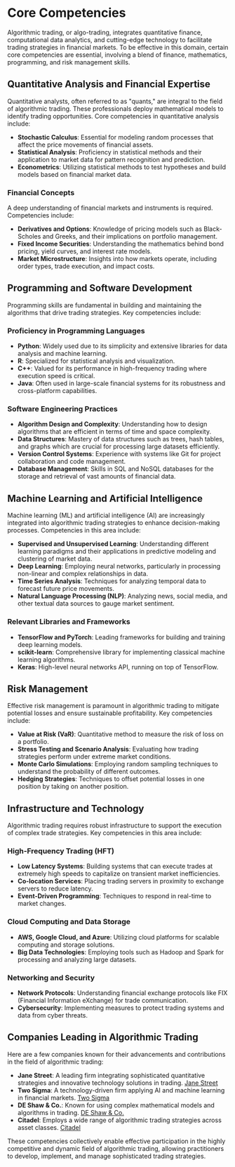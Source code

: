 # Core Competencies

Algorithmic trading, or algo-trading, integrates quantitative finance, computational data analytics, and cutting-edge technology to facilitate trading strategies in financial markets. To be effective in this domain, certain core competencies are essential, involving a blend of finance, mathematics, programming, and risk management skills.

## Quantitative Analysis and Financial Expertise

Quantitative analysts, often referred to as "quants," are integral to the field of algorithmic trading. These professionals deploy mathematical models to identify trading opportunities. Core competencies in quantitative analysis include:

- **Stochastic Calculus**: Essential for modeling random processes that affect the price movements of financial assets.
- **Statistical Analysis**: Proficiency in statistical methods and their application to market data for pattern recognition and prediction.
- **Econometrics**: Utilizing statistical methods to test hypotheses and build models based on financial market data.

### Financial Concepts

A deep understanding of financial markets and instruments is required. Competencies include:

- **Derivatives and Options**: Knowledge of pricing models such as Black-Scholes and Greeks, and their implications on portfolio management.
- **Fixed Income Securities**: Understanding the mathematics behind bond pricing, yield curves, and interest rate models.
- **Market Microstructure**: Insights into how markets operate, including order types, trade execution, and impact costs.

## Programming and Software Development

Programming skills are fundamental in building and maintaining the algorithms that drive trading strategies. Key competencies include:

### Proficiency in Programming Languages

- **Python**: Widely used due to its simplicity and extensive libraries for data analysis and machine learning.
- **R**: Specialized for statistical analysis and visualization.
- **C++**: Valued for its performance in high-frequency trading where execution speed is critical.
- **Java**: Often used in large-scale financial systems for its robustness and cross-platform capabilities.

### Software Engineering Practices

- **Algorithm Design and Complexity**: Understanding how to design algorithms that are efficient in terms of time and space complexity.
- **Data Structures**: Mastery of data structures such as trees, hash tables, and graphs which are crucial for processing large datasets efficiently.
- **Version Control Systems**: Experience with systems like Git for project collaboration and code management.
- **Database Management**: Skills in SQL and NoSQL databases for the storage and retrieval of vast amounts of financial data.

## Machine Learning and Artificial Intelligence

Machine learning (ML) and artificial intelligence (AI) are increasingly integrated into algorithmic trading strategies to enhance decision-making processes. Competencies in this area include:

- **Supervised and Unsupervised Learning**: Understanding different learning paradigms and their applications in predictive modeling and clustering of market data.
- **Deep Learning**: Employing neural networks, particularly in processing non-linear and complex relationships in data.
- **Time Series Analysis**: Techniques for analyzing temporal data to forecast future price movements.
- **Natural Language Processing (NLP)**: Analyzing news, social media, and other textual data sources to gauge market sentiment.

### Relevant Libraries and Frameworks

- **TensorFlow and PyTorch**: Leading frameworks for building and training deep learning models.
- **scikit-learn**: Comprehensive library for implementing classical machine learning algorithms.
- **Keras**: High-level neural networks API, running on top of TensorFlow.

## Risk Management

Effective risk management is paramount in algorithmic trading to mitigate potential losses and ensure sustainable profitability. Key competencies include:

- **Value at Risk (VaR)**: Quantitative method to measure the risk of loss on a portfolio.
- **Stress Testing and Scenario Analysis**: Evaluating how trading strategies perform under extreme market conditions.
- **Monte Carlo Simulations**: Employing random sampling techniques to understand the probability of different outcomes.
- **Hedging Strategies**: Techniques to offset potential losses in one position by taking on another position.

## Infrastructure and Technology

Algorithmic trading requires robust infrastructure to support the execution of complex trade strategies. Key competencies in this area include:

### High-Frequency Trading (HFT)

- **Low Latency Systems**: Building systems that can execute trades at extremely high speeds to capitalize on transient market inefficiencies.
- **Co-location Services**: Placing trading servers in proximity to exchange servers to reduce latency.
- **Event-Driven Programming**: Techniques to respond in real-time to market changes.

### Cloud Computing and Data Storage

- **AWS, Google Cloud, and Azure**: Utilizing cloud platforms for scalable computing and storage solutions.
- **Big Data Technologies**: Employing tools such as Hadoop and Spark for processing and analyzing large datasets.

### Networking and Security

- **Network Protocols**: Understanding financial exchange protocols like FIX (Financial Information eXchange) for trade communication.
- **Cybersecurity**: Implementing measures to protect trading systems and data from cyber threats.

## Companies Leading in Algorithmic Trading

Here are a few companies known for their advancements and contributions in the field of algorithmic trading:

- **Jane Street**: A leading firm integrating sophisticated quantitative strategies and innovative technology solutions in trading. [Jane Street](https://www.janestreet.com)
- **Two Sigma**: A technology-driven firm applying AI and machine learning in financial markets. [Two Sigma](https://www.twosigma.com)
- **DE Shaw & Co.**: Known for using complex mathematical models and algorithms in trading. [DE Shaw & Co.](https://www.deshaw.com)
- **Citadel**: Employs a wide range of algorithmic trading strategies across asset classes. [Citadel](https://www.citadel.com)

These competencies collectively enable effective participation in the highly competitive and dynamic field of algorithmic trading, allowing practitioners to develop, implement, and manage sophisticated trading strategies.